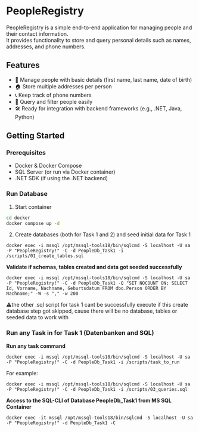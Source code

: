 # PeopleRegistry
PeopleRegistry is a simple end-to-end application for managing people and their contact information.  
It provides functionality to store and query personal details such as names, addresses, and phone numbers.  

## Features
- 📇 Manage people with basic details (first name, last name, date of birth)
- 🏠 Store multiple addresses per person
- 📞 Keep track of phone numbers
- 🔎 Query and filter people easily
- 🛠️ Ready for integration with backend frameworks (e.g., .NET, Java, Python)

## Getting Started

### Prerequisites
- Docker & Docker Compose
- SQL Server (or run via Docker container)
- .NET SDK (if using the .NET backend)

### Run Database
1. Start container

```bash
cd docker
docker compose up -d
```

2. Create databases (both for Task 1 and 2) and seed initial data for Task 1
```
docker exec -i mssql /opt/mssql-tools18/bin/sqlcmd -S localhost -U sa -P "PeopleRegistry!" -C -d PeopleDb_Task1 -i /scripts/01_create_tables.sql
```
**Validate if schemas, tables created and data got seeded successfully**
```
docker exec -i mssql /opt/mssql-tools18/bin/sqlcmd -S localhost -U sa -P "PeopleRegistry!" -C -d PeopleDb_Task1 -Q "SET NOCOUNT ON; SELECT Id, Vorname, Nachname, Geburtsdatum FROM dbo.Person ORDER BY Nachname;" -W -s "," -w 200

```
⚠️the other .sql script for task 1 cant be successfully execute if this create database step got skipped, cause there will be no database, tables or seeded data to work with

### Run any Task in for Task 1 (Datenbanken and SQL)
**Run any task command**
```
docker exec -i mssql /opt/mssql-tools18/bin/sqlcmd -S localhost -U sa -P "PeopleRegistry!" -C -d PeopleDb_Task1 -i /scripts/task_to_run
```
For example:
```
docker exec -i mssql /opt/mssql-tools18/bin/sqlcmd -S localhost -U sa -P "PeopleRegistry!" -C -d PeopleDb_Task1 -i /scripts/03_queries.sql
```

**Access to the SQL-CLI of Database PeopleDb_Task1 from MS SQL Container**
```
docker exec -it mssql /opt/mssql-tools18/bin/sqlcmd -S localhost -U sa -P "PeopleRegistry!" -d PeopleDb_Task1 -C
```
